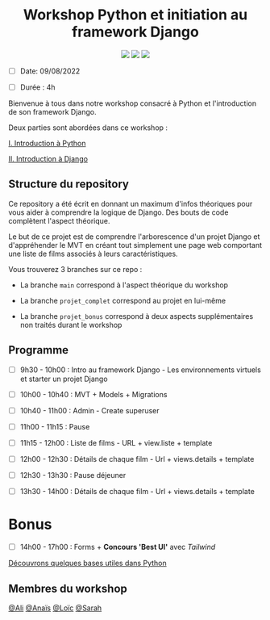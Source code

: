 <h1 align="center">Workshop Python et initiation au framework Django</h1>

<p align="center">
  
  <img src="https://img.shields.io/badge/Python-3776AB?style=for-the-badge&logo=python&logoColor=white">
  <img src="https://img.shields.io/badge/Django-092E20?style=for-the-badge&logo=django&logoColor=white">
  <img src="https://img.shields.io/badge/PyCharm-000000.svg?&style=for-the-badge&logo=PyCharm&logoColor=white">
  
</p>

- [ ] Date: 09/08/2022
- [ ] Durée : 4h


Bienvenue à tous dans notre workshop consacré à Python et l'introduction de son framework Django.

Deux parties sont abordées dans ce workshop : 

[I. Introduction à Python](https://github.com/CalcagnoLoic/workshop_python/tree/main/1.Introduction_python)

[II. Introduction à Django](https://github.com/CalcagnoLoic/workshop_python/tree/main/2.Framework_django)

## Structure du repository

Ce repository a été écrit en donnant un maximum d'infos théoriques pour vous aider à comprendre la logique de Django. Des bouts de code complètent l'aspect théorique. 

Le but de ce projet est de comprendre l'arborescence d'un projet Django et d'appréhender le MVT en créant tout simplement une page web comportant une liste de films associés à leurs caractéristiques. 

Vous trouverez 3 branches sur ce repo : 

- La branche `main` correspond à l'aspect théorique du workshop

- La branche `projet_complet` correspond au projet en lui-même 

- La branche `projet_bonus` correspond à deux aspects supplémentaires non traités durant le workshop

## Programme 
- [ ] 9h30 - 10h00 : Intro au framework Django - Les environnements virtuels et starter un projet Django
- [ ] 10h00 - 10h40 : MVT + Models + Migrations 
- [ ] 10h40 - 11h00 : Admin - Create superuser 
- [ ] 11h00 - 11h15 : Pause
- [ ] 11h15 - 12h00 : Liste de films - URL + view.liste + template
- [ ] 12h00 - 12h30 : Détails de chaque film - Url + views.details + template

- [ ] 12h30 - 13h30 : Pause déjeuner

- [ ] 13h30 - 14h00 : Détails de chaque film - Url + views.details + template

# Bonus
- [ ] 14h00 - 17h00 : Forms + **Concours 'Best UI'** avec *Tailwind*








[Découvrons quelques bases utiles dans Python](https://github.com/CalcagnoLoic/workshop_python/blob/main/1.Introduction_python/intro_python.md)

## Membres du workshop 

[@Ali](https://github.com/alikhalife)
[@Anaïs](https://github.com/Nymphadorart)
[@Loïc](https://github.com/CalcagnoLoic)
[@Sarah](https://github.com/sarah-jpro)
